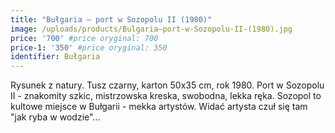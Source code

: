 ```yaml
---
title: "Bułgaria – port w Sozopolu II (1980)"
image: /uploads/products/Bulgaria–port-w-Sozopolu-II-(1980).jpg
price: '700' #price oryginal: 700
price-1: '350' #price oryginal: 350
identifier: Bułgaria
---
```


Rysunek z natury. Tusz czarny, karton 50x35 cm, rok 1980. Port w Sozopolu II - znakomity szkic, mistrzowska kreska, swobodna, lekka ręka. Sozopol to kultowe miejsce w Bułgarii - mekka artystów. Widać artysta czuł się tam "jak ryba w wodzie"...